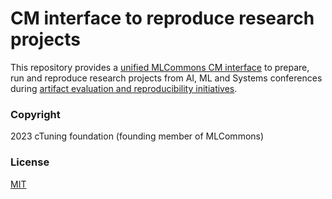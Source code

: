 # CM interface to reproduce research projects

This repository provides a [unified MLCommons CM interface](https://doi.org/10.5281/zenodo.8105339) 
to prepare, run and reproduce research projects from AI, ML and Systems conferences
during [artifact evaluation and reproducibility initiatives](https://cTuning.org/ae).

### Copyright

2023 cTuning foundation (founding member of MLCommons)

### License

[MIT](LICENSE.md)
